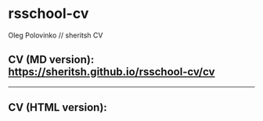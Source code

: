 # rsschool-cv
Oleg Polovinko // sheritsh CV 
## CV (MD version): https://sheritsh.github.io/rsschool-cv/cv
-------------
## CV (HTML version): 
